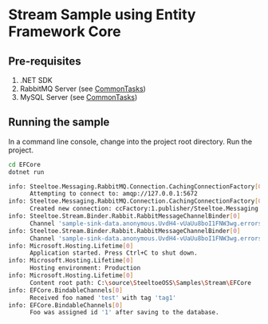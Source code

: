 ﻿# Stream Sample using Entity Framework Core

## Pre-requisites

1. .NET SDK
1. RabbitMQ Server (see [CommonTasks](../../CommonTasks.md#rabbitmq))
1. MySQL Server (see [CommonTasks](../../CommonTasks.md#mysql))

## Running the sample

In a command line console, change into the project root directory. Run the project.

```bash
cd EFCore
dotnet run 

info: Steeltoe.Messaging.RabbitMQ.Connection.CachingConnectionFactory[0]
      Attempting to connect to: amqp://127.0.0.1:5672
info: Steeltoe.Messaging.RabbitMQ.Connection.CachingConnectionFactory[0]
      Created new connection: ccFactory:1.publisher/Steeltoe.Messaging.RabbitMQ.Connection.SimpleConnection
info: Steeltoe.Stream.Binder.Rabbit.RabbitMessageChannelBinder[0]
      Channel 'sample-sink-data.anonymous.UvdH4-vUaUu8boI1FNW3wg.errors' has 1 subscriber(s).
info: Steeltoe.Stream.Binder.Rabbit.RabbitMessageChannelBinder[0]
      Channel 'sample-sink-data.anonymous.UvdH4-vUaUu8boI1FNW3wg.errors' has 2 subscriber(s).
info: Microsoft.Hosting.Lifetime[0]
      Application started. Press Ctrl+C to shut down.
info: Microsoft.Hosting.Lifetime[0]
      Hosting environment: Production
info: Microsoft.Hosting.Lifetime[0]
      Content root path: C:\source\SteeltoeOSS\Samples\Stream\EFCore
info: EFCore.BindableChannels[0]
      Received foo named 'test' with tag 'tag1'
info: EFCore.BindableChannels[0]
      Foo was assigned id '1' after saving to the database.
```
